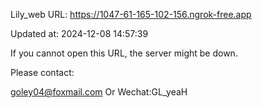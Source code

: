 Lily_web URL: https://1047-61-165-102-156.ngrok-free.app

Updated at: 2024-12-08 14:57:39

If you cannot open this URL, the server might be down.

Please contact: 

goley04@foxmail.com Or Wechat:GL_yeaH